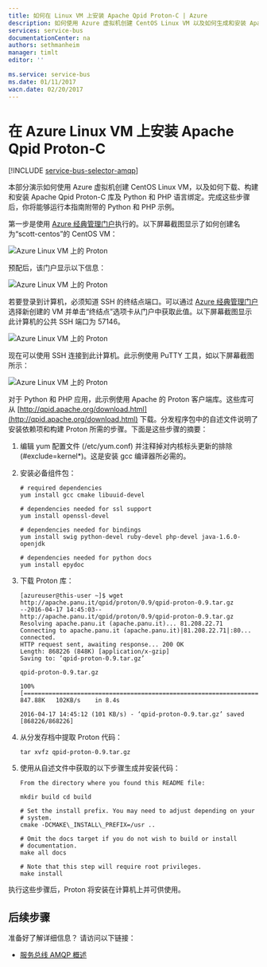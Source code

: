 ```yaml
---
title: 如何在 Linux VM 上安装 Apache Qpid Proton-C | Azure
description: 如何使用 Azure 虚拟机创建 CentOS Linux VM 以及如何生成和安装 Apache Qpid Proton-C 库。
services: service-bus
documentationCenter: na
authors: sethmanheim
manager: timlt
editor: ''

ms.service: service-bus
ms.date: 01/11/2017
wacn.date: 02/20/2017
---
```


# 在 Azure Linux VM 上安装 Apache Qpid Proton-C

[!INCLUDE [service-bus-selector-amqp](../../includes/service-bus-selector-amqp.md)]

本部分演示如何使用 Azure 虚拟机创建 CentOS Linux VM，以及如何下载、构建和安装 Apache Qpid Proton-C 库及 Python 和 PHP 语言绑定。完成这些步骤后，你将能够运行本指南附带的 Python 和 PHP 示例。

第一步是使用 [Azure 经典管理门户][]执行的。以下屏幕截图显示了如何创建名为“scott-centos”的 CentOS VM：

![Azure Linux VM 上的 Proton][0]

预配后，该门户显示以下信息：

![Azure Linux VM 上的 Proton][1]

若要登录到计算机，必须知道 SSH 的终结点端口。可以通过 [Azure 经典管理门户][]选择新创建的 VM 并单击“终结点”选项卡从门户中获取此值。以下屏幕截图显示此计算机的公共 SSH 端口为 57146。

![Azure Linux VM 上的 Proton][2]

现在可以使用 SSH 连接到此计算机。此示例使用 PuTTY 工具，如以下屏幕截图所示：

![Azure Linux VM 上的 Proton][3]

对于 Python 和 PHP 应用，此示例使用 Apache 的 Proton 客户端库。这些库可从 [http://qpid.apache.org/download.html](http://qpid.apache.org/download.html) 下载。分发程序包中的自述文件说明了安装依赖项和构建 Proton 所需的步骤。下面是这些步骤的摘要：

1.  编辑 yum 配置文件 (/etc/yum.conf) 并注释掉对内核标头更新的排除 (#exclude=kernel*)。这是安装 gcc 编译器所必需的。

2.  安装必备组件包：

    ```
    # required dependencies 
    yum install gcc cmake libuuid-devel

    # dependencies needed for ssl support
    yum install openssl-devel

    # dependencies needed for bindings
    yum install swig python-devel ruby-devel php-devel java-1.6.0-openjdk

    # dependencies needed for python docs
    yum install epydoc
    ```

1.  下载 Proton 库：

    ```
    [azureuser@this-user ~]$ wget http://apache.panu.it/qpid/proton/0.9/qpid-proton-0.9.tar.gz
    --2016-04-17 14:45:03--  http://apache.panu.it/qpid/proton/0.9/qpid-proton-0.9.tar.gz
    Resolving apache.panu.it (apache.panu.it)... 81.208.22.71
    Connecting to apache.panu.it (apache.panu.it)|81.208.22.71|:80... connected.
    HTTP request sent, awaiting response... 200 OK
    Length: 868226 (848K) [application/x-gzip]
    Saving to: ‘qpid-proton-0.9.tar.gz’

    qpid-proton-0.9.tar.gz                               

    100%[====================================================================================================================>] 847.88K   102KB/s    in 8.4s    

    2016-04-17 14:45:12 (101 KB/s) - ‘qpid-proton-0.9.tar.gz’ saved [868226/868226]
    ```

1.  从分发存档中提取 Proton 代码：

    ```
    tar xvfz qpid-proton-0.9.tar.gz
    ```

1.  使用从自述文件中获取的以下步骤生成并安装代码：

    ```
    From the directory where you found this README file:	

    mkdir build cd build

    # Set the install prefix. You may need to adjust depending on your		
    # system.		
    cmake -DCMAKE\_INSTALL\_PREFIX=/usr ..

    # Omit the docs target if you do not wish to build or install		
    # documentation.		
    make all docs

    # Note that this step will require root privileges.		
    make install
    ```

执行这些步骤后，Proton 将安装在计算机上并可供使用。

## 后续步骤

准备好了解详细信息？ 请访问以下链接：

- [服务总线 AMQP 概述]

[服务总线 AMQP 概述]: ./service-bus-amqp-overview.md
[0]: ./media/service-bus-amqp-apache/amqp-apache-1.png
[1]: ./media/service-bus-amqp-apache/amqp-apache-2.png
[2]: ./media/service-bus-amqp-apache/amqp-apache-3.png
[3]: ./media/service-bus-amqp-apache/amqp-apache-4.png

[Azure 经典管理门户]: http://manage.windowsazure.cn

<!---HONumber=Mooncake_Quality_Review_0104_2017-->
<!--Update_Description:update meta properties-->